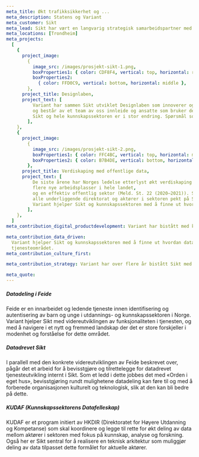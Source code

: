 ```yaml
---
meta_title: Økt trafikksikkerhet og ...
meta_description: Statens og Variant
meta_customer: Sikt
meta_lead: Sikt har vært en langvarig strategisk samarbeidspartner med Variant. Vi har gjennom ulike initiativ over flere år jobbet med strategisk utvikling av nye tjenester og moderne teknologiplattformer, og vi har sammen jobbet med organisasjonsutvikling og kulturbygging for at Sikt skal være rigget for fremtidens behov.
meta_locations: [Trondheim]
meta_projects:
  [
    {
      project_image:
        {
          image_src: /images/prosjekt-sikt-1.png,
          boxProperties1: { color: CDF8F4, vertical: top, horizontal: right },
          boxProperties2:
            { color: FFD0C9, vertical: bottom, horizontal: middle },
        },
      project_title: Designlaben,
      project_text: [
          Variant har sammen Sikt utviklet Designlaben som innoverer og utvikler nye tjenester for fremtidens studenter og forskere. Designlaben er Sikts innovasjonssatsing hvor brukeren står i sentrum,
          og består av et team av oss innleide og ansatte som bruker designmetodikk til å løse komplekse utfordringer.
          Sikt og hele kunnskapssektoren er i stor endring. Spørsmål som hvordan studenter lærer best og hvordan undervisning bør foregå er noe som Sikt og sektoren må finne ut av. Det stilles økt krav til innsikt i brukerens hverdag. Det er også økt behov for innovasjon og nye tjenestetilbud for å møte fremtidens undervisnings-og forskersituasjon. For å løse dette er det viktig at det interne maskineriet fungerer godt. Designlaben utvikler interne og eksterne arbeidsprosesser og tjenester for å sikre både fornøyde ansatte og kunder.,
        ],
    },
    {
      project_image:
        {
          image_src: /images/prosjekt-sikt-2.png,
          boxProperties1: { color: FFC4BC, vertical: top, horizontal: middle },
          boxProperties2: { color: B7B4DE, vertical: bottom, horizontal: left },
        },
      project_title: Verdiskaping med offentlige data,
      project_text: [
          De siste årene har Norges ledelse etterlyst økt verdiskaping med offentlige data som ressurs. Regjeringen vil at Norge skal utnytte mulighetene som ligger i data til økt verdiskaping,
          flere nye arbeidsplasser i hele landet,
          og en effektiv offentlig sektor (Meld. St. 22 (2020–2021)). Som svar på dette har Kunnskapsdepartementet,
          alle underliggende direktorat og aktører i sektoren pekt på Sikt som en viktig tilrettelegger for at dette skal skje.
          Variant hjelper Sikt og kunnskapssektoren med å finne ut hvordan data kan tilgjengeliggjøres og gi verdi gjennom flere ulike initiativ,
        ],
    },
  ]
meta_contribution_digital_productdevelopment: Variant har bistått med kompetanse på design og frontendutvikling over flere år. I tillegg til å bidra med innovasjon og utvikling av nye løsninger, har det vært mye fokus på blant annet testing, universell utforming og flerspråklig støtte.

meta_contribution_data_driven:
  Variant hjelper Sikt og kunnskapssektoren med å finne ut hvordan data kan tilgjengeliggjøres og gi verdi. Initiativene er en oppfordring til at sektoren blir mer datadrevet, og drar nytte av den dataen som produseres, både for å utvikle egne tjenester og forskning.
  tjenesteområdet.
meta_contribution_culture_first:

meta_contribution_strategy: Variant har over flere år bistått Sikt med strategisk utvikling, både på organisatorisk nivå og med utvikling av både selskapsstrategier og tjenestestrategier. Vi har implementert strategisk design som verktøy for å jobbe smidig og iterativt med strategi. Vi har innført og fasilitert metoder som utvikler strategi på en inkluderende måte. I dette arbeidet anvender vi egenutviklede modeller som forenkler og visualiserer strategier, med formål å bygge eierskap og motivasjon for alle ansatte.

meta_quote:
---
```


##### Datadeling i Feide

Feide er en innarbeidet og ledende tjeneste innen identifisering og autentisering av barn og unge i utdannings- og kunnskapssektoren i Norge. Variant hjelper Sikt med videreutviklingen av funksjonaliteten i tjenesten, og med å navigere i et nytt og fremmed landskap der det er store forskjeller i modenhet og forståelse for dette området.

##### Datadrevet Sikt

I parallell med den konkrete videreutviklingen av Feide beskrevet over, pågår det et arbeid for å bevisstgjøre og tilrettelegge for datadrevet tjenesteutvikling internt i Sikt. Som et ledd i dette jobbes det med «Orden i eget hus», bevisstgjøring rundt mulighetene datadeling kan føre til og med å forberede organisasjonen kulturelt og teknologisk, slik at den kan bli bedre på dette.

##### KUDAF (Kunnskapssektorens Datafelleskap)

KUDAF er et program initiert av HKDIR (Direktoratet for Høyere Utdanning og Kompetanse) som skal koordinere og legge til rette for økt deling av data mellom aktører i sektoren med fokus på kunnskap, analyse og forskning. Også her er Sikt sentral for å realisere en teknisk arkitektur som muliggjør deling av data tilpasset dette formålet for aktuelle aktører.
